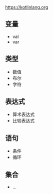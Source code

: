 https://kotlinlang.org

## 变量

- val
- var

## 类型

- 数值
- 布尔
- 字符

## 表达式

- 算术表达式
- 比较表达式

## 语句

- 条件
- 循环

## 集合

- ...
